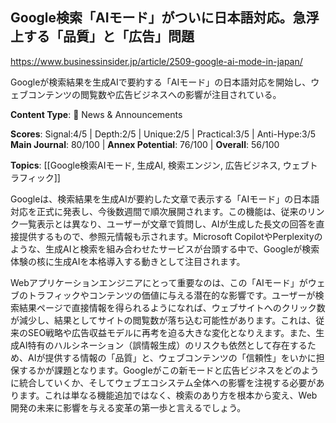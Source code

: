 ## Google検索「AIモード」がついに日本語対応。急浮上する「品質」と「広告」問題

https://www.businessinsider.jp/article/2509-google-ai-mode-in-japan/

Googleが検索結果を生成AIで要約する「AIモード」の日本語対応を開始し、ウェブコンテンツの閲覧数や広告ビジネスへの影響が注目されている。

**Content Type**: 📰 News & Announcements

**Scores**: Signal:4/5 | Depth:2/5 | Unique:2/5 | Practical:3/5 | Anti-Hype:3/5
**Main Journal**: 80/100 | **Annex Potential**: 76/100 | **Overall**: 56/100

**Topics**: [[Google検索AIモード, 生成AI, 検索エンジン, 広告ビジネス, ウェブトラフィック]]

Googleは、検索結果を生成AIが要約した文章で表示する「AIモード」の日本語対応を正式に発表し、今後数週間で順次展開されます。この機能は、従来のリンク一覧表示とは異なり、ユーザーが文章で質問し、AIが生成した長文の回答を直接提供するもので、参照元情報も示されます。Microsoft CopilotやPerplexityのような、生成AIと検索を組み合わせたサービスが台頭する中で、Googleが検索体験の核に生成AIを本格導入する動きとして注目されます。

Webアプリケーションエンジニアにとって重要なのは、この「AIモード」がウェブのトラフィックやコンテンツの価値に与える潜在的な影響です。ユーザーが検索結果ページで直接情報を得られるようになれば、ウェブサイトへのクリック数が減少し、結果としてサイトの閲覧数が落ち込む可能性があります。これは、従来のSEO戦略や広告収益モデルに再考を迫る大きな変化となりえます。また、生成AI特有のハルシネーション（誤情報生成）のリスクも依然として存在するため、AIが提供する情報の「品質」と、ウェブコンテンツの「信頼性」をいかに担保するかが課題となります。Googleがこの新モードと広告ビジネスをどのように統合していくか、そしてウェブエコシステム全体への影響を注視する必要があります。これは単なる機能追加ではなく、検索のあり方を根本から変え、Web開発の未来に影響を与える変革の第一歩と言えるでしょう。